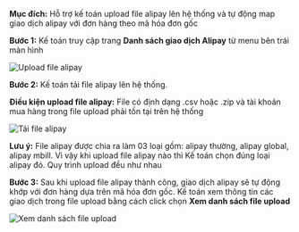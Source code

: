 **Mục đích:** Hỗ trợ kế toán upload file alipay lên hệ thống và tự động map giao dịch alipay với đơn hàng theo mã hóa đơn gốc


**Bước 1:** Kế toán truy cập trang **Danh sách giao dịch Alipay** từ menu bên trái màn hình


![Upload file alipay](https://user-images.githubusercontent.com/76998374/105316572-a5192080-5bf3-11eb-8413-8ec0b2724619.png)

**Bước 2:** Kế toán tải file alipay lên hệ thống. 


**Điều kiện upload file alipay:** File có định dạng .csv hoặc .zip và tài khoản mua hàng trong file upload phải tồn tại trên hệ thống


![Tải file alipay](https://user-images.githubusercontent.com/76998374/105317873-5bc9d080-5bf5-11eb-9845-4c8f45e4bb3e.png)

**Lưu ý:** File alipay được chia ra làm 03 loại gồm: alipay thường, alipay global, alipay mbill. Vì vậy khi upload file alipay nào thì Kế toán chọn đúng loại alipay đó. Quy trình upload đều như nhau


**Bước 3:** Sau khi upload file alipay thành công, giao dịch alipay sẽ tự động khớp với đơn hàng dựa trên mã hóa đơn gốc. 
Kế toán xem thông tin các giao dịch trong file upload bằng cách click chọn **Xem danh sách file upload**

![Xem danh sách file upload](https://user-images.githubusercontent.com/76998374/105322828-f75e3f80-5bfb-11eb-8c43-862da4c63c3c.png)



